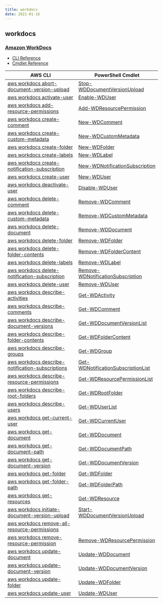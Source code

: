 ```yaml
---
title: workdocs
date: 2021-01-16
---
```


## workdocs

### [Amazon WorkDocs](https://aws.amazon.com/workdocs/)

* [CLI Reference](https://docs.aws.amazon.com/cli/latest/reference/workdocs/index.html)
* [Cmdlet Reference](https://docs.aws.amazon.com/powershell/latest/reference/items/Amazon_WorkDocs_cmdlets.html)

|AWS CLI|PowerShell Cmdlet|
|----|----|
|[aws workdocs abort-document-version-upload](https://docs.aws.amazon.com/cli/latest/reference/workdocs/abort-document-version-upload.html)|[Stop-WDDocumentVersionUpload](https://docs.aws.amazon.com/powershell/latest/reference/items/Stop-WDDocumentVersionUpload.html)|
|[aws workdocs activate-user](https://docs.aws.amazon.com/cli/latest/reference/workdocs/activate-user.html)|[Enable-WDUser](https://docs.aws.amazon.com/powershell/latest/reference/items/Enable-WDUser.html)|
|[aws workdocs add-resource-permissions](https://docs.aws.amazon.com/cli/latest/reference/workdocs/add-resource-permissions.html)|[Add-WDResourcePermission](https://docs.aws.amazon.com/powershell/latest/reference/items/Add-WDResourcePermission.html)|
|[aws workdocs create-comment](https://docs.aws.amazon.com/cli/latest/reference/workdocs/create-comment.html)|[New-WDComment](https://docs.aws.amazon.com/powershell/latest/reference/items/New-WDComment.html)|
|[aws workdocs create-custom-metadata](https://docs.aws.amazon.com/cli/latest/reference/workdocs/create-custom-metadata.html)|[New-WDCustomMetadata](https://docs.aws.amazon.com/powershell/latest/reference/items/New-WDCustomMetadata.html)|
|[aws workdocs create-folder](https://docs.aws.amazon.com/cli/latest/reference/workdocs/create-folder.html)|[New-WDFolder](https://docs.aws.amazon.com/powershell/latest/reference/items/New-WDFolder.html)|
|[aws workdocs create-labels](https://docs.aws.amazon.com/cli/latest/reference/workdocs/create-labels.html)|[New-WDLabel](https://docs.aws.amazon.com/powershell/latest/reference/items/New-WDLabel.html)|
|[aws workdocs create-notification-subscription](https://docs.aws.amazon.com/cli/latest/reference/workdocs/create-notification-subscription.html)|[New-WDNotificationSubscription](https://docs.aws.amazon.com/powershell/latest/reference/items/New-WDNotificationSubscription.html)|
|[aws workdocs create-user](https://docs.aws.amazon.com/cli/latest/reference/workdocs/create-user.html)|[New-WDUser](https://docs.aws.amazon.com/powershell/latest/reference/items/New-WDUser.html)|
|[aws workdocs deactivate-user](https://docs.aws.amazon.com/cli/latest/reference/workdocs/deactivate-user.html)|[Disable-WDUser](https://docs.aws.amazon.com/powershell/latest/reference/items/Disable-WDUser.html)|
|[aws workdocs delete-comment](https://docs.aws.amazon.com/cli/latest/reference/workdocs/delete-comment.html)|[Remove-WDComment](https://docs.aws.amazon.com/powershell/latest/reference/items/Remove-WDComment.html)|
|[aws workdocs delete-custom-metadata](https://docs.aws.amazon.com/cli/latest/reference/workdocs/delete-custom-metadata.html)|[Remove-WDCustomMetadata](https://docs.aws.amazon.com/powershell/latest/reference/items/Remove-WDCustomMetadata.html)|
|[aws workdocs delete-document](https://docs.aws.amazon.com/cli/latest/reference/workdocs/delete-document.html)|[Remove-WDDocument](https://docs.aws.amazon.com/powershell/latest/reference/items/Remove-WDDocument.html)|
|[aws workdocs delete-folder](https://docs.aws.amazon.com/cli/latest/reference/workdocs/delete-folder.html)|[Remove-WDFolder](https://docs.aws.amazon.com/powershell/latest/reference/items/Remove-WDFolder.html)|
|[aws workdocs delete-folder-contents](https://docs.aws.amazon.com/cli/latest/reference/workdocs/delete-folder-contents.html)|[Remove-WDFolderContent](https://docs.aws.amazon.com/powershell/latest/reference/items/Remove-WDFolderContent.html)|
|[aws workdocs delete-labels](https://docs.aws.amazon.com/cli/latest/reference/workdocs/delete-labels.html)|[Remove-WDLabel](https://docs.aws.amazon.com/powershell/latest/reference/items/Remove-WDLabel.html)|
|[aws workdocs delete-notification-subscription](https://docs.aws.amazon.com/cli/latest/reference/workdocs/delete-notification-subscription.html)|[Remove-WDNotificationSubscription](https://docs.aws.amazon.com/powershell/latest/reference/items/Remove-WDNotificationSubscription.html)|
|[aws workdocs delete-user](https://docs.aws.amazon.com/cli/latest/reference/workdocs/delete-user.html)|[Remove-WDUser](https://docs.aws.amazon.com/powershell/latest/reference/items/Remove-WDUser.html)|
|[aws workdocs describe-activities](https://docs.aws.amazon.com/cli/latest/reference/workdocs/describe-activities.html)|[Get-WDActivity](https://docs.aws.amazon.com/powershell/latest/reference/items/Get-WDActivity.html)|
|[aws workdocs describe-comments](https://docs.aws.amazon.com/cli/latest/reference/workdocs/describe-comments.html)|[Get-WDComment](https://docs.aws.amazon.com/powershell/latest/reference/items/Get-WDComment.html)|
|[aws workdocs describe-document-versions](https://docs.aws.amazon.com/cli/latest/reference/workdocs/describe-document-versions.html)|[Get-WDDocumentVersionList](https://docs.aws.amazon.com/powershell/latest/reference/items/Get-WDDocumentVersionList.html)|
|[aws workdocs describe-folder-contents](https://docs.aws.amazon.com/cli/latest/reference/workdocs/describe-folder-contents.html)|[Get-WDFolderContent](https://docs.aws.amazon.com/powershell/latest/reference/items/Get-WDFolderContent.html)|
|[aws workdocs describe-groups](https://docs.aws.amazon.com/cli/latest/reference/workdocs/describe-groups.html)|[Get-WDGroup](https://docs.aws.amazon.com/powershell/latest/reference/items/Get-WDGroup.html)|
|[aws workdocs describe-notification-subscriptions](https://docs.aws.amazon.com/cli/latest/reference/workdocs/describe-notification-subscriptions.html)|[Get-WDNotificationSubscriptionList](https://docs.aws.amazon.com/powershell/latest/reference/items/Get-WDNotificationSubscriptionList.html)|
|[aws workdocs describe-resource-permissions](https://docs.aws.amazon.com/cli/latest/reference/workdocs/describe-resource-permissions.html)|[Get-WDResourcePermissionList](https://docs.aws.amazon.com/powershell/latest/reference/items/Get-WDResourcePermissionList.html)|
|[aws workdocs describe-root-folders](https://docs.aws.amazon.com/cli/latest/reference/workdocs/describe-root-folders.html)|[Get-WDRootFolder](https://docs.aws.amazon.com/powershell/latest/reference/items/Get-WDRootFolder.html)|
|[aws workdocs describe-users](https://docs.aws.amazon.com/cli/latest/reference/workdocs/describe-users.html)|[Get-WDUserList](https://docs.aws.amazon.com/powershell/latest/reference/items/Get-WDUserList.html)|
|[aws workdocs get-current-user](https://docs.aws.amazon.com/cli/latest/reference/workdocs/get-current-user.html)|[Get-WDCurrentUser](https://docs.aws.amazon.com/powershell/latest/reference/items/Get-WDCurrentUser.html)|
|[aws workdocs get-document](https://docs.aws.amazon.com/cli/latest/reference/workdocs/get-document.html)|[Get-WDDocument](https://docs.aws.amazon.com/powershell/latest/reference/items/Get-WDDocument.html)|
|[aws workdocs get-document-path](https://docs.aws.amazon.com/cli/latest/reference/workdocs/get-document-path.html)|[Get-WDDocumentPath](https://docs.aws.amazon.com/powershell/latest/reference/items/Get-WDDocumentPath.html)|
|[aws workdocs get-document-version](https://docs.aws.amazon.com/cli/latest/reference/workdocs/get-document-version.html)|[Get-WDDocumentVersion](https://docs.aws.amazon.com/powershell/latest/reference/items/Get-WDDocumentVersion.html)|
|[aws workdocs get-folder](https://docs.aws.amazon.com/cli/latest/reference/workdocs/get-folder.html)|[Get-WDFolder](https://docs.aws.amazon.com/powershell/latest/reference/items/Get-WDFolder.html)|
|[aws workdocs get-folder-path](https://docs.aws.amazon.com/cli/latest/reference/workdocs/get-folder-path.html)|[Get-WDFolderPath](https://docs.aws.amazon.com/powershell/latest/reference/items/Get-WDFolderPath.html)|
|[aws workdocs get-resources](https://docs.aws.amazon.com/cli/latest/reference/workdocs/get-resources.html)|[Get-WDResource](https://docs.aws.amazon.com/powershell/latest/reference/items/Get-WDResource.html)|
|[aws workdocs initiate-document-version-upload](https://docs.aws.amazon.com/cli/latest/reference/workdocs/initiate-document-version-upload.html)|[Start-WDDocumentVersionUpload](https://docs.aws.amazon.com/powershell/latest/reference/items/Start-WDDocumentVersionUpload.html)|
|[aws workdocs remove-all-resource-permissions](https://docs.aws.amazon.com/cli/latest/reference/workdocs/remove-all-resource-permissions.html)||
|[aws workdocs remove-resource-permission](https://docs.aws.amazon.com/cli/latest/reference/workdocs/remove-resource-permission.html)|[Remove-WDResourcePermission](https://docs.aws.amazon.com/powershell/latest/reference/items/Remove-WDResourcePermission.html)|
|[aws workdocs update-document](https://docs.aws.amazon.com/cli/latest/reference/workdocs/update-document.html)|[Update-WDDocument](https://docs.aws.amazon.com/powershell/latest/reference/items/Update-WDDocument.html)|
|[aws workdocs update-document-version](https://docs.aws.amazon.com/cli/latest/reference/workdocs/update-document-version.html)|[Update-WDDocumentVersion](https://docs.aws.amazon.com/powershell/latest/reference/items/Update-WDDocumentVersion.html)|
|[aws workdocs update-folder](https://docs.aws.amazon.com/cli/latest/reference/workdocs/update-folder.html)|[Update-WDFolder](https://docs.aws.amazon.com/powershell/latest/reference/items/Update-WDFolder.html)|
|[aws workdocs update-user](https://docs.aws.amazon.com/cli/latest/reference/workdocs/update-user.html)|[Update-WDUser](https://docs.aws.amazon.com/powershell/latest/reference/items/Update-WDUser.html)|

